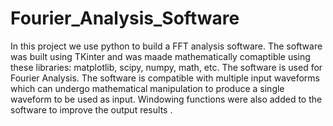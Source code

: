# Fourier_Analysis_Software
In this project we use python to build a FFT analysis software.
The software was built using TKinter and was maade mathematically comaptible using these libraries: matplotlib, scipy, numpy, math, etc. The software is used for Fourier Analysis.
The software is compatible with multiple input waveforms which can undergo mathematical manipulation to produce a single waveform to be used as input.
Windowing functions were also added to the software to improve the output results .
